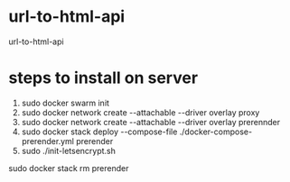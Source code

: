 # url-to-html-api
url-to-html-api


# steps to install on server

1. sudo docker swarm init
2. sudo docker network create --attachable --driver overlay proxy
3. sudo docker network create --attachable --driver overlay prerennder
4. sudo docker stack deploy --compose-file ./docker-compose-prerender.yml prerender
5. sudo ./init-letsencrypt.sh

sudo docker stack rm  prerender